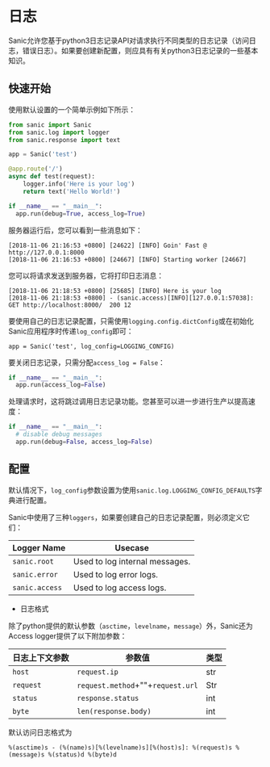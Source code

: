 # 日志

Sanic允许您基于python3日志记录API对请求执行不同类型的日志记录（访问日志，错误日志）。如果要创建新配置，则应具有有关python3日志记录的一些基本知识。

## 快速开始

 使用默认设置的一个简单示例如下所示：

```python
from sanic import Sanic
from sanic.log import logger
from sanic.response import text

app = Sanic('test')

@app.route('/')
async def test(request):
    logger.info('Here is your log')
    return text('Hello World!')

if __name__ == "__main__":
  app.run(debug=True, access_log=True)
```

服务器运行后，您可以看到一些消息如下：

```
[2018-11-06 21:16:53 +0800] [24622] [INFO] Goin' Fast @ http://127.0.0.1:8000
[2018-11-06 21:16:53 +0800] [24667] [INFO] Starting worker [24667]
```

您可以将请求发送到服务器，它将打印日志消息：

```
[2018-11-06 21:18:53 +0800] [25685] [INFO] Here is your log
[2018-11-06 21:18:53 +0800] - (sanic.access)[INFO][127.0.0.1:57038]: GET http://localhost:8000/  200 12
```

要使用自己的日志记录配置，只需使用`logging.config.dictConfig`或在初始化Sanic应用程序时传递`log_config`即可：

```
app = Sanic('test', log_config=LOGGING_CONFIG)
```

要关闭日志记录，只需分配`access_log = False`：

```python
if __name__ == "__main__":
  app.run(access_log=False)
```

处理请求时，这将跳过调用日志记录功能。您甚至可以进一步进行生产以提高速度：

```python
if __name__ == "__main__":
  # disable debug messages
  app.run(debug=False, access_log=False)
```

## 配置

默认情况下，`log_config`参数设置为使用`sanic.log.LOGGING_CONFIG_DEFAULTS`字典进行配置。

Sanic中使用了三种`loggers`，如果要创建自己的日志记录配置，则必须定义它们：

| Logger Name    | Usecase                        |
| -------------- | ------------------------------ |
| `sanic.root`   | Used to log internal messages. |
| `sanic.error`  | Used to log error logs.        |
| `sanic.access` | Used to log access logs.       |

- 日志格式

除了python提供的默认参数（`asctime`，`levelname`，`message`）外，Sanic还为Access logger提供了以下附加参数：

| 日志上下文参数 | 参数值                            | 类型 |
| -------------- | --------------------------------- | ---- |
| `host`         | `request.ip`                      | str  |
| `request`      | `request.method`+""+`request.url` | Str  |
| `status`       | `response.status`                 | int  |
| `byte`         | `len(response.body)`              | int  |

默认访问日志格式为

```
%(asctime)s - (%(name)s)[%(levelname)s][%(host)s]: %(request)s %(message)s %(status)d %(byte)d
```


